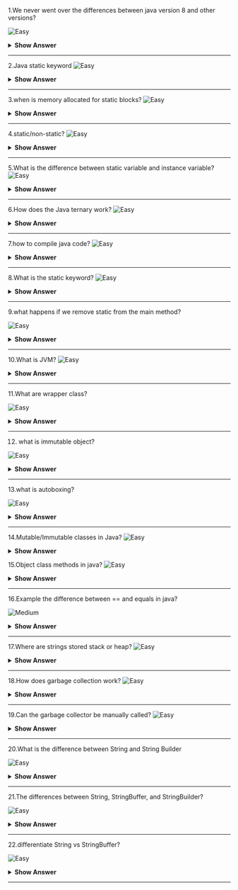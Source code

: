 1.We never went over the differences between java version 8 and other versions?

![Easy](https://github.com/revaturelabs/interviewquestions/blob/dev/ComplexityTags/simple%20(2).svg)
<details><summary><b> Show Answer</b></summary>

<blockquote>
Java 8 brings the most anticipated feature for the programming language called Lambda Expressions, a new language feature which allows users to code local functions as method arguments.Java 8 brings its own new specialized API for Date and Time manipulation.
</blockquote>

</details>

------------------------------------------------------------------------------------------------------------------------------------------------------------------------

2.Java static keyword 
![Easy](https://github.com/revaturelabs/interviewquestions/blob/dev/ComplexityTags/simple%20(2).svg)
<details><summary><b> Show Answer</b></summary>

<blockquote>
Static keyword in java in Java indicates that a particular member is not an instance, but rather part of a type. The static member will be shared among all instances of the class, so we will only create one instance of it.
</blockquote>

</details>

-----------------------------------------------------------------------------------------------------------------------------------------------------------------------

3.when is memory allocated for static blocks?
![Easy](https://github.com/revaturelabs/interviewquestions/blob/dev/ComplexityTags/simple%20(2).svg)
<details><summary><b> Show Answer</b></summary>

<blockquote>
A static block initializes the static variables. It executes whenever the class is loaded in memory. One class can have numerous static blocks, which will be executed in the same sequence in which they are written.
</blockquote>

</details>

----------------------------------------------------------------------------------------------------------------------------------------------------------------------

4.static/non-static?
![Easy](https://github.com/revaturelabs/interviewquestions/blob/dev/ComplexityTags/simple%20(2).svg)
<details><summary><b> Show Answer</b></summary>

<blockquote>
Static variables are shared by all objects of a class and have a single instance, while non-static variables are unique to each object and have different values for different objects.

</blockquote>

</details>

----------------------------------------------------------------------------------------------------------------------------------------------------------------------

5.What is the difference between static variable and instance variable?
![Easy](https://github.com/revaturelabs/interviewquestions/blob/dev/ComplexityTags/simple%20(2).svg)
<details><summary><b> Show Answer</b></summary>

<blockquote>
Static variables are created when the program starts and destroyed when the program stops.Instance variables are created when an object is created with the use of the keyword 'new' and destroyed when the object is destroyed. Instance variables can be accessed directly by calling the variable name inside the class.

</blockquote>

</details>

----------------------------------------------------------------------------------------------------------------------------------------------------------------------

6.How does the Java ternary work?
![Easy](https://github.com/revaturelabs/interviewquestions/blob/dev/ComplexityTags/simple%20(2).svg)
<details><summary><b> Show Answer</b></summary>

<blockquote>
The ternary operator (? :) consists of three operands. It is used to evaluate Boolean expressions. The operator decides which value will be assigned to the variable. It is the only conditional operator that accepts three operands. It can be used instead of the if-else statement. It makes the code much more easy, readable, and shorter.

</blockquote>

</details>

----------------------------------------------------------------------------------------------------------------------------------------------------------------------

7.how to compile java code?
![Easy](https://github.com/revaturelabs/interviewquestions/blob/dev/ComplexityTags/simple%20(2).svg)
<details><summary><b> Show Answer</b></summary>

<blockquote>
Compiling a Java program is very easy after JDK installation. 

Open a command prompt window and go to the directory where you saved the java program. Assume it's C:\.

Type 'javac Welcome.java' and press enter to compile your code. If there are no errors in your code, the command prompt will take you to the next line.

</blockquote>

</details>

----------------------------------------------------------------------------------------------------------------------------------------------------------------------

8.What is the static keyword?
![Easy](https://github.com/revaturelabs/interviewquestions/blob/dev/ComplexityTags/simple%20(2).svg)
<details><summary><b> Show Answer</b></summary>

<blockquote>
The static keyword is a non-access modifier used for methods and attributes. Static methods/attributes can be accessed without creating an object of a class.

</blockquote>

</details>

----------------------------------------------------------------------------------------------------------------------------------------------------------------------

9.what happens if we remove static from the main method?

![Easy](https://github.com/revaturelabs/interviewquestions/blob/dev/ComplexityTags/simple%20(2).svg)
<details><summary><b> Show Answer</b></summary>

<blockquote>
If you don't add the 'static' modifier in your main method definition, the compilation of the program will go through without any issues but when you'll try to execute it, a "NoSuchMethodError" error will be thrown.

</blockquote>

</details>

----------------------------------------------------------------------------------------------------------------------------------------------------------------------

10.What is JVM?
![Easy](https://github.com/revaturelabs/interviewquestions/blob/dev/ComplexityTags/simple%20(2).svg)
<details><summary><b> Show Answer</b></summary>

<blockquote>
A Java Virtual Machine (JVM) is a program that interprets Java bytecode to run as a program by providing a runtime environment that executes this process. Furthermore, this is separate from its operating environment, supporting the “write once, run anywhere” philosophy.

</blockquote>

</details>

----------------------------------------------------------------------------------------------------------------------------------------------------------------------

11.What are wrapper class?

![Easy](https://github.com/revaturelabs/interviewquestions/blob/dev/ComplexityTags/simple%20(2).svg)
<details><summary><b> Show Answer</b></summary>

<blockquote>

A Wrapper class is a class which contains the primitive data types (int, char, short, byte, etc).It provides a way to use primitive data types (int, char, short, byte, etc) as objects. 

</blockquote>

</details>

----------------------------------------------------------------------------------------------------------------------------------------------------------------------

12. what is immutable object?

![Easy](https://github.com/revaturelabs/interviewquestions/blob/dev/ComplexityTags/simple%20(2).svg)
<details><summary><b> Show Answer</b></summary>

<blockquote>
An object is considered immutable if its state cannot change after it is constructed. Maximum reliance on immutable objects is widely accepted as a sound strategy for creating simple, reliable code. Immutable objects are particularly useful in concurrent applications.

</blockquote>

</details>

----------------------------------------------------------------------------------------------------------------------------------------------------------------------

13.what is autoboxing?

![Easy](https://github.com/revaturelabs/interviewquestions/blob/dev/ComplexityTags/simple%20(2).svg)
<details><summary><b> Show Answer</b></summary>

<blockquote>
Autoboxing is the automatic conversion that the Java compiler makes between the primitive types and their corresponding object wrapper classes. For example, converting an int to an Integer, a double to a Double.

</blockquote>

</details>

----------------------------------------------------------------------------------------------------------------------------------------------------------------------

14.Mutable/Immutable classes in Java?
![Easy](https://github.com/revaturelabs/interviewquestions/blob/dev/ComplexityTags/simple%20(2).svg)
<details><summary><b> Show Answer</b></summary>

<blockquote>

A mutable object can be changed after it's created, and an immutable object can't.If you're defining your own class, you can make its objects immutable by making all fields final and private. Strings can be mutable or immutable depending on the language. Strings are immutable in Java.

</blockquote>

</details>

15.Object class methods in java?
![Easy](https://github.com/revaturelabs/interviewquestions/blob/dev/ComplexityTags/simple%20(2).svg)
<details><summary><b> Show Answer</b></summary>

<blockquote>
Class Object is the root of the class hierarchy. Every class has Object as a superclass. All objects, including arrays, implement the methods of this class.

</blockquote>

</details>

----------------------------------------------------------------------------------------------------------------------------------------------------------------------

16.Example the difference between == and equals in java?

![Medium](https://github.com/revaturelabs/interviewquestions/blob/dev/ComplexityTags/Medium%20(2).svg)
<details><summary><b> Show Answer</b></summary>

<blockquote>
 == operator is  for reference comparison (address comparison) and .equals() method for content comparison. == checks if both objects point to the same memory location whereas .equals() evaluates to the comparison of values in the objects.

``` java 
public class Compare {
    public static void main(String[] args)
    {
        String x = "REVATURE";
        String y = "REVATURE";
        String z =  new String("REVATURE");
 
        System.out.println(x == y); // true
        System.out.println(x == z); // false
        System.out.println(x.equals(y)); // true
        System.out.println(x.equals(z)); // true
    }
}

Output:
true
false
true
true

```

<details><summary><b> Explanation</b></summary>
<blockquote>
we create two objects, namely x and y . Both x  and y refer to same objects.
When we use the == operator for x and y comparison, the result is true as both have the same addresses in the string constant pool.
Using equals, the result is true because it’s only comparing the values given in x and y.
</blockquote>
</details>
</details>

---------------------------------------------------------------------------------------------------------------------------------------------------------------------
17.Where are strings stored stack or heap?
![Easy](https://github.com/revaturelabs/interviewquestions/blob/dev/ComplexityTags/simple%20(2).svg)
<details><summary><b> Show Answer</b></summary>

<blockquote>
Strings are stored on the heap area in a separate memory location known as String Constant pool. String constant pool is a separate block of memory where all the String variables are held.

</blockquote>

</details>

--------------------------------------------------------------------------------------------------------------------------------------------------------------------
  
18.How does garbage collection work? 
![Easy](https://github.com/revaturelabs/interviewquestions/blob/dev/ComplexityTags/simple%20(2).svg)
<details><summary><b> Show Answer</b></summary>

<blockquote>

In garbage collection process, the collector scans different parts of the heap, looking for objects that are no longer in use. If an object no longer has any references to it from elsewhere in the application, the collector removes the object, freeing up memory in the heap.

</blockquote>

</details>
  
 --------------------------------------------------------------------------------------------------------------------------------------------------------------------
  
19.Can the garbage collector be manually called?
![Easy](https://github.com/revaturelabs/interviewquestions/blob/dev/ComplexityTags/simple%20(2).svg)
<details><summary><b> Show Answer</b></summary>

<blockquote>
By using System class that has a static method gc(), which is used to request JVM to call garbage collector.

</blockquote>

</details>

--------------------------------------------------------------------------------------------------------------------------------------------------------------------
  
20.What is the difference between String and String Builder

![Easy](https://github.com/revaturelabs/interviewquestions/blob/dev/ComplexityTags/simple%20(2).svg)
<details><summary><b> Show Answer</b></summary>

<blockquote>
String is immutable in Java. So it’s suitable to use in a multi-threaded environment. We can share it across functions because there is no concern of data inconsistency.When we create a String using double quotes, JVM first looks for the String with the same value in the string pool. If found, it returns the reference of the string object from the pool. Otherwise, it creates the String object in the String pool and returns the reference. JVM saves a lot of memory by using the same String in different threads.
StringBuilder classes that should be used for String manipulation. StringBuilder are mutable objects in Java. They provide append(), insert(), delete(), and substring() methods for String manipulation.

</blockquote>

</details>

--------------------------------------------------------------------------------------------------------------------------------------------------------------------
  
  
21.The differences between String, StringBuffer, and StringBuilder?

![Easy](https://github.com/revaturelabs/interviewquestions/blob/dev/ComplexityTags/simple%20(2).svg)
<details><summary><b> Show Answer</b></summary>

<blockquote>
String is immutable whereas StringBuffer and StringBuilder are mutable classes.
StringBuffer is thread-safe and synchronized whereas StringBuilder is not. That’s why StringBuilder is faster than StringBuffer.
String concatenation operator (+) internally uses StringBuffer or StringBuilder class.
For String manipulations in a non-multi threaded environment, we should use StringBuilder else use StringBuffer class.

</blockquote>

</details>

--------------------------------------------------------------------------------------------------------------------------------------------------------------------
  
22.differentiate String vs StringBuffer?

![Easy](https://github.com/revaturelabs/interviewquestions/blob/dev/ComplexityTags/simple%20(2).svg)
<details><summary><b> Show Answer</b></summary>

<blockquote>
Since String is immutable in Java, whenever we do String manipulation like concatenation, substring, etc. it generates a new String and discards the older String for garbage collection. These are heavy operations and generate a lot of garbage in heap. So Java has provided StringBuffer and StringBuilder classes that should be used for String manipulation. StringBuffer and StringBuilder are mutable objects in Java. They provide append(), insert(), delete(), and substring() methods for String manipulation.

</blockquote>

</details>
  
--------------------------------------------------------------------------------------------------------------------------------------------------------------------


